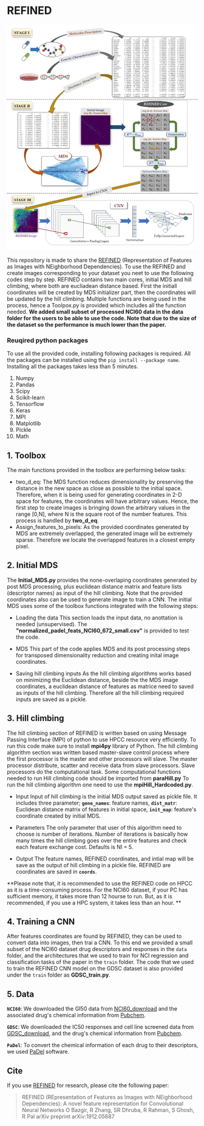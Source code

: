 # REFINED

![REFINED_Doagram](REFINED_Diagram.jpg)

This repository is made to share the [REFINED](https://arxiv.org/abs/1912.05687) (Representation of Features as Images with NEighborhood Dependencies). To use the REFINED and create images corresponding to your dataset you neet to use the following codes step by step. REFINED contains two main cores, initial MDS and hill climbing, where both are eucliadean distance based. First the initiall coordinates will be created by MDS initializer part, then the coordinates will be updated by the hill climbing. Multiple functions are being used in the process, hence a Toolpox.py is provided which includes all the function needed. 
**We added small subset of processed NCI60 data in the data folder for the users to be able to use the code. Note that due to the size of the dataset so the performance is much lower than the paper.**

### Reuqired python packages
To use all the provided code, installing following packages is required. All the packages can be installed using the `pip install --package name`. Installing all the packages takes less than 5 minutes.
1. Numpy
2. Pandas
3. Scipy
4. Scikit-learn
5. Tensorflow
6. Keras
7. MPI
8. Matplotlib
9. Pickle
10. Math

## 1. Toolbox
The main functions provided in the toolbox are performing below tasks:
- two_d_eq:
The MDS function reduces dimensionality by preserving the distance in the new space as close as possible to the initial space.  Therefore, when it is being used for generating coordinates in 2-D space for features, the coordinates will have arbitrary values. Hence, the first step to create images is bringing down the arbitrary values in the range [0,N], where N is the square root of the number features. This process is handled by **two_d_eq**.
- Assign_features_to_pixels:
As the provided coordinates generated by MDS are extremely overlapped, the generated image will be extremely sparse. Therefore we locate the overlapped features in a closest empty pixel.

## 2. Initial MDS
The **Initial_MDS.py** provides the none-overlaping coordinates generated by post MDS processing, plus euclidean distance matrix and feature lists (descriptor names) as input of the hill climbing. Note that the provided coordinates also can be used to generate image to train a CNN. The initial MDS uses some of the toolbox functions integrated with the following steps:

- Loading the data
This section loads the input data, no anottation is needed (unsupervised). The **"normalized_padel_feats_NCI60_672_small.csv"** is provided to test the code.

- MDS
This part of the code applies MDS and its post processing steps for transposed dimensionality reduction and creating inital image coordinates.

- Saving hill climbing inputs
As the hill climbing algorithms works based on minimizing the Euclidean distance, beside the the MDS image coordinates, a euclidean distance of features as matrice need to saved as inputs of the hill climbing. Therefore all the hill climbing required inputs are saved as a pickle.

## 3. Hill climbing
The hill climbing section of REFINED is written based on using Message Passing Interface (MPI) of python to use HPCC resource very efficiently. To run this code make sure to install **mpi4py** library of Python. The hill climbing algorithm section was written based master-slave control process where the first processor is the master and other processors will slave. The master processor distribute, scatter and receive data from slave processors. Slave processors do the computational task. Some computational functions needed to run Hill climbing code should be imported from **paraHill.py**
To run the hill climbing algorithm one need to use the **mpiHill_Hardcoded.py**. 

- Input
Input of hill climbing is the initial MDS output saved as pickle file. It includes three parameter;  **`gene_names`**: feature names, **`dist_matr`**: Euclidean distance matrix of features in initial space, **`init_map`**: feature's coordinate created by initial MDS.

- Parameters
The only parameter that user of this algorithm need to choose is number of iterations. Number of iterations is basically how many times the hill climbing goes over the entire features and check each feature exchange cost. Defaults is NI = 5.

- Output
The feature names, REFINED coordinates, and intial map will be save as the output of hill climbing in a pickle file. REFINED are coordinates are saved in **`coords`**.

**Please note that, it is recommended to use the REFINED code on HPCC as it is a time-consuming process. For the NCI60 dataset, if your PC has sufficient memory, it takes more than 12 hourse to run. But, as it is recommended, if you use a HPC system, it takes less than an hour. **

## 4. Training a CNN
After features coordinates are found by REFINED, they can be used to convert data into images, then trai a CNN. To this end we provided a small subset of the NCI60 dataset drug descriptors and responses in the `data` folder, and the architectures that we used to train for NCI regression and classification tasks of the paper in the `train` folder. The code that we used to train the REFINED CNN model on the GDSC dataset is also provided under the `train` folder as **GDSC_train.py**.

## 5. Data
**`NCI60`**: We downloaded the GI50 data from [NCI60_download](https://dtp.cancer.gov/databases_tools/bulk_data.htm) and the associated drug's chemical information from [Pubchem](https://pubchem.ncbi.nlm.nih.gov/).

**`GDSC`**: We downloaded the IC50 responses and cell line screened data from [GDSC_download](https://www.cancerrxgene.org/downloads/bulk_download), and the drug's chemical information from [Pubchem](https://pubchem.ncbi.nlm.nih.gov/).

**`PaDel`**: To convert the chemical information of each drug to their descriptors, we used [PaDel](http://www.yapcwsoft.com/dd/padeldescriptor/) software.

## Cite
If you use [REFINED](https://arxiv.org/abs/1912.05687) for research, please cite the following paper:

> REFINED (REpresentation of Features as Images with NEighborhood Dependencies): A novel feature representation for Convolutional Neural Networks
O Bazgir, R Zhang, SR Dhruba, R Rahman, S Ghosh, R Pal
arXiv preprint arXiv:1912.05687

